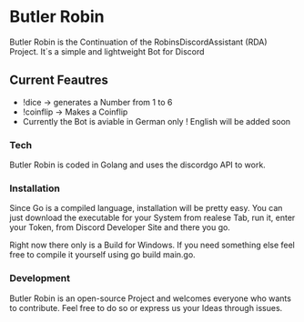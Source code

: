 # Butler Robin

Butler Robin is the Continuation of the RobinsDiscordAssistant (RDA) Project.
It´s a simple and lightweight Bot for Discord


## Current Feautres

  - !dice -> generates a Number from 1 to 6
  - !coinflip -> Makes a Coinflip
  - Currently the Bot is aviable in German only ! English will be added soon


### Tech
Butler Robin is coded in Golang and uses the discordgo API to work.


### Installation
Since Go is a compiled language, installation will be pretty easy.
You can just download the executable for your System from realese Tab, run it, enter your Token, from Discord Developer Site and there you go.

Right now there only is a Build for Windows. If you need something else feel free to compile it yourself using go build main.go.
### Development
Butler Robin is an open-source Project and welcomes everyone who wants to contribute.
Feel free to do so or express us your Ideas through issues.
